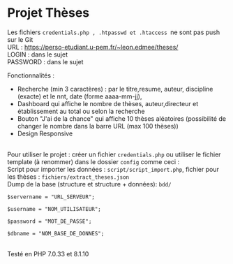 # Projet Thèses
Les fichiers
<code>credentials.php , .htpasswd et .htaccess </code>ne sont pas push sur le Git<br>
URL : https://perso-etudiant.u-pem.fr/~leon.edmee/theses/<br>
LOGIN : dans le sujet<br>
PASSWORD : dans le sujet<br>

Fonctionnalités : <br>
- Recherche (min 3 caractères) : par le titre,resume, auteur, discipline (exacte) et le nnt, date (forme aaaa-mm-jj),<br>
- Dashboard qui affiche le nombre de thèses, auteur,directeur et établissement au total ou selon la recherche<br>
- Bouton "J'ai de la chance" qui affiche 10 thèses aléatoires (possibilité de changer le nombre dans la barre URL (max 100 thèses))<br>
- Design Responsive

<br>
Pour utiliser le projet :
créer un fichier <code>credentials.php</code> ou utiliser le fichier template (à renommer) dans le dossier <code>config</code>
comme ceci :<br>
Script pour importer les données : <code>script/script_import.php</code>, fichier pour les thèses : <code>fichiers/extract_theses.json</code> <br>
Dump de la base (structure et structure + données): <code>bdd/ </code><br>
<code>
$servername = "URL_SERVEUR";<br>
$username = "NOM_UTILISATEUR";<br>
$password = "MOT_DE_PASSE";<br>
$dbname = "NOM_BASE_DE_DONNES";<br>
</code>
<br>
Testé en PHP 7.0.33 et 8.1.10
